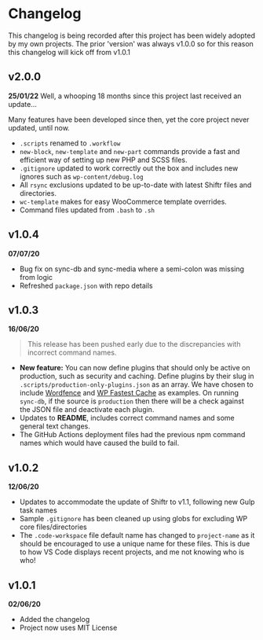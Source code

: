 # Changelog

This changelog is being recorded after this project has been widely adopted by my own projects. The prior 'version' was always v1.0.0 so for this reason this changelog will kick off from v1.0.1

## v2.0.0
**25/01/22**
Well, a whooping 18 months since this project last received an update...

Many features have been developed since then, yet the core project never updated, until now.

* `.scripts` renamed to `.workflow`
* `new-block`, `new-template` and `new-part` commands provide a fast and efficient way of setting up new PHP and SCSS files.
* `.gitignore` updated to work correctly out the box and includes new ignores such as `wp-content/debug.log`
* All `rsync` exclusions updated to be up-to-date with latest Shiftr files and directories.
* `wc-template` makes for easy WooCommerce template overrides.
* Command files updated from `.bash` to `.sh`

## v1.0.4
**07/07/20**
- Bug fix on sync-db and sync-media where a semi-colon was missing from logic
- Refreshed `package.json` with repo details

## v1.0.3
**16/06/20**
> This release has been pushed early due to the discrepancies with incorrect command names.
- **New feature:** You can now define plugins that should only be active on production, such as security and caching. Define plugins by their slug in `.scripts/production-only-plugins.json` as an array. We have chosen to include [Wordfence](https://wordpress.org/plugins/wordfence/) and [WP Fastest Cache](https://wordpress.org/plugins/wp-fastest-cache/) as examples. On running `sync-db`, if the source is `production` then there will be a check against the JSON file and deactivate each plugin.
- Updates to **README**, includes correct command names and some general text changes.
- The GitHub Actions deployment files had the previous npm command names which would have caused the build to fail.


## v1.0.2
**12/06/20**
- Updates to accommodate the update of Shiftr to v1.1, following new Gulp task names
- Sample `.gitignore` has been cleaned up using globs for excluding WP core files/directories
- The `.code-workspace` file default name has changed to `project-name` as it should be encouraged to use a unique name for these files. This is due to how VS Code displays recent projects, and me not knowing who is who!


## v1.0.1
**02/06/20**
- Added the changelog
- Project now uses MIT License